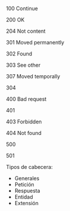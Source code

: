 
100 Continue

200 OK

204 Not content

301 Moved permanently

302 Found

303 See other

307 Moved temporally

304

400 Bad request

401

403 Forbidden

404 Not found

500

501

Tipos de cabecera:

* Generales
* Petición
* Respuesta
* Entidad
* Extensión




